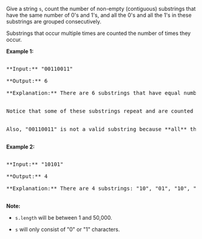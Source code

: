 
Give a string `s`, count the number of non-empty (contiguous) substrings that have the same number of 0's and 1's, and all the 0's and all the 1's in these substrings are grouped consecutively. 


Substrings that occur multiple times are counted the number of times they occur.

**Example 1:**<br />
<pre>
**Input:** "00110011"
**Output:** 6
**Explanation:** There are 6 substrings that have equal number of consecutive 1's and 0's: "0011", "01", "1100", "10", "0011", and "01".
<br>Notice that some of these substrings repeat and are counted the number of times they occur.
<br>Also, "00110011" is not a valid substring because **all** the 0's (and 1's) are not grouped together.
</pre>


**Example 2:**<br />
<pre>
**Input:** "10101"
**Output:** 4
**Explanation:** There are 4 substrings: "10", "01", "10", "01" that have equal number of consecutive 1's and 0's.
</pre>


**Note:**
- `s.length` will be between 1 and 50,000.
- `s` will only consist of "0" or "1" characters.


